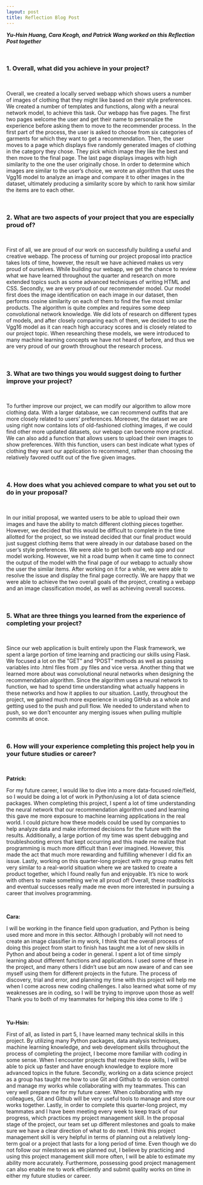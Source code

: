 ```yaml
---
layout: post 
title: Reflection Blog Post
---
```


***Yu-Hsin Huang, Cara Keogh, and Patrick Wang worked on this Reflection Post together***

<br>

### 1. Overall, what did you achieve in your project? 

<br> 

Overall, we created a locally served webapp which shows users a number of images of clothing that they might like based on their style preferences. We created a number of templates and functions, along with a neural network model, to achieve this task. Our webapp has five pages. The first two pages welcome the user and get their name to personalize the experience before asking them to move to the recommender process. In the first part of the process, the user is asked to choose from six categories of garments for which they want to get a recommendation. Then, the user moves to a page which displays five randomly generated images of clothing in the category they chose. They pick which image they like the best and then move to the final page. The last page displays images with high similarity to the one the user originally chose. In order to determine which images are similar to the user’s choice, we wrote an algorithm that uses the Vgg16 model to analyze an image and compare it to other images in the dataset, ultimately producing a similarity score by which to rank how similar the items are to each other. 

<br>

### 2. What are two aspects of your project that you are especially proud of? 

<br>

First of all, we are proud of our work on successfully building a useful and creative webapp. The process of turning our project proposal into practice takes lots of time, however, the result we have achieved makes us very proud of ourselves. While building our webapp, we get the chance to review what we have learned throughout the quarter and research on more extended topics such as some advanced techniques of writing HTML and CSS. Secondly, we are very proud of our recommender model. Our model first does the image identification on each image in our dataset, then performs cosine similarity on each of them to find the five most similar products. The algorithm is quite complex and requires some deep convolutional network knowledge. We did lots of research on different types of models, and after closely comparing each of them, we decided to use the Vgg16 model as it can reach high accuracy scores and is closely related to our project topic. When researching these models, we were introduced to many machine learning concepts we have not heard of before, and thus we are very proud of our growth throughout the research process.

<br>

### 3. What are two things you would suggest doing to further improve your project? 

<br>

To further improve our project, we can modify our algorithm to allow more clothing data. With a larger database, we can recommend outfits that are more closely related to users’ preferences. Moreover, the dataset we are using right now contains lots of old-fashioned clothing images, if we could find other more updated datasets, our webapp can become more practical. We can also add a function that allows users to upload their own images to show preferences. With this function, users can best indicate what types of clothing they want our application to recommend, rather than choosing the relatively favored outfit out of the five given images.

<br>

### 4. How does what you achieved compare to what you set out to do in your proposal?

<br>

In our initial proposal, we wanted users to be able to upload their own images and have the ability to match different clothing pieces together. However, we decided that this would be difficult to complete in the time allotted for the project, so we instead decided that our final product would just suggest clothing items that were already in our database based on the user’s style preferences. We were able to get both our web app and our model working. However, we hit a road bump when it came time to connect the output of the model with the final page of our webapp to actually show the user the similar items. After working on it for a while, we were able to resolve the issue and display the final page correctly. We are happy that we were able to achieve the two overall goals of the project, creating a webapp and an image classification model, as well as achieving overall success.

<br>

### 5. What are three things you learned from the experience of completing your project?

<br>

Since our web application is built entirely upon the Flask framework, we spent a large portion of time learning and practicing our skills using Flask. We focused a lot on the “GET” and “POST” methods as well as passing variables into .html files from .py files and vice versa. Another thing that we learned more about was convolutional neural networks when designing the recommendation algorithm. Since the algorithm uses a neural network to function, we had to spend time understanding what actually happens in these networks and how it applies to our situation. Lastly, throughout the project, we gained much more experience in using GitHub as a whole and getting used to the push and pull flow. We needed to understand when to push, so we don’t encounter any merging issues when pulling multiple commits at once. 

<br>

### 6. How will your experience completing this project help you in your future studies or career?

<br> 

**Patrick:** 

For my future career, I would like to dive into a more data-focused role/field, so I would be doing a lot of work in Python/using a lot of data science packages. When completing this project, I spent a lot of time understanding the neural network that our recommendation algorithm used and learning this gave me more exposure to machine learning applications in the real world. I could picture how these models could be used by companies to help analyze data and make informed decisions for the future with the results. Additionally, a large portion of my time was spent debugging and troubleshooting errors that kept occurring and this made me realize that programming is much more difficult than I ever imagined. However, this made the act that much more rewarding and fulfilling whenever I did fix an issue. Lastly, working on this quarter-long project with my group mates felt very similar to a real-world situation where we are tasked to create a product together, which I found really fun and enjoyable. It’s nice to work with others to make something we’re all proud of! Overall, these roadblocks and eventual successes really made me even more interested in pursuing a career that involves programming.

<br>

**Cara:**

I will be working in the finance field upon graduation, and Python is being used more and more in this sector. Although I probably will not need to create an image classifier in my work, I think that the overall process of doing this project from start to finish has taught me a lot of new skills in Python and about being a coder in general. I spent a lot of time simply learning about different functions and applications. I used some of these in the project, and many others I didn’t use but am now aware of and can see myself using them for different projects in the future. The process of discovery, trial and error, and planning my time with this project will help me when I come across new coding challenges. I also learned what some of my weaknesses are in coding, so I will be trying to improve upon those as well! Thank you to both of my teammates for helping this idea come to life :)  

<br>

**Yu-Hsin:**

First of all, as listed in part 5, I have learned many technical skills in this project. By utilizing many Python packages, data analysis techniques, machine learning knowledge, and web development skills throughout the process of completing the project, I become more familiar with coding in some sense. When I encounter projects that require these skills, I will be able to pick up faster and have enough knowledge to explore more advanced topics in the future. Secondly, working on a data science project as a group has taught me how to use Git and Github to do version control and manage my works while collaborating with my teammates. This can very well prepare me for my future career. When collaborating with my colleagues, Git and Github will be very useful tools to manage and store our works together. Lastly, in order to complete this quarter-long project, my teammates and I have been meeting every week to keep track of our progress, which practices my project management skill. In the proposal stage of the project, our team set up different milestones and goals to make sure we have a clear direction of what to do next. I think this project management skill is very helpful in terms of planning out a relatively long-term goal or a project that lasts for a long period of time. Even though we do not follow our milestones as we planned out, I believe by practicing and using this project management skill more often, I will be able to estimate my ability more accurately. Furthermore, possessing good project management can also enable me to work efficiently and submit quality works on time in either my future studies or career.